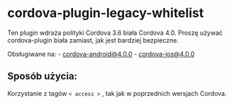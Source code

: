 <!--
# license: Licensed to the Apache Software Foundation (ASF) under one
#         or more contributor license agreements.  See the NOTICE file
#         distributed with this work for additional information
#         regarding copyright ownership.  The ASF licenses this file
#         to you under the Apache License, Version 2.0 (the
#         "License"); you may not use this file except in compliance
#         with the License.  You may obtain a copy of the License at
#
#           http://www.apache.org/licenses/LICENSE-2.0
#
#         Unless required by applicable law or agreed to in writing,
#         software distributed under the License is distributed on an
#         "AS IS" BASIS, WITHOUT WARRANTIES OR CONDITIONS OF ANY
#         KIND, either express or implied.  See the License for the
#         specific language governing permissions and limitations
#         under the License.
-->

# cordova-plugin-legacy-whitelist

Ten plugin wdraża polityki Cordova 3.6 biała Cordova 4.0. Proszę używać cordova-plugin biała zamiast, jak jest bardziej bezpieczne.

Obsługiwane na: - cordova-android@4.0.0 - cordova-ios@4.0.0

## Sposób użycia:

Korzystanie z tagów `< access >` , tak jak w poprzednich wersjach Cordova.